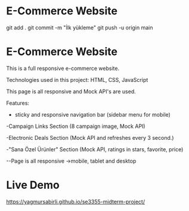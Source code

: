 # E-Commerce Website

git add .
git commit -m "İlk yükleme"
git push -u origin main

# E-Commerce Website

This is a full responsive e-commerce website.

Technologies used in this project: HTML, CSS, JavaScript

This page is all responsive and Mock API's are used.

Features:

- sticky and responsive navigation bar (sidebar menu for mobile)

-Campaign Links Section (8 campaign image, Mock API)

-Electronic Deals Section (Mock API and refreshes every 3 second.)

-"Sana Özel Ürünler" Section (Mock API, ratings in stars, favorite, price)

--Page is all responsive ->mobile, tablet and desktop

# Live Demo
https://yagmursabirli.github.io/se3355-midterm-project/
